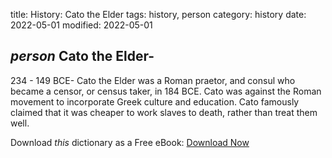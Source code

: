 title: History: Cato the Elder
tags: history, person
category: history
date: 2022-05-01
modified: 2022-05-01

## _person_  Cato the Elder-
234 - 149 BCE-
Cato the Elder was a Roman
praetor, and consul who became a censor, or census taker, in   184
BCE.
  Cato was against the Roman movement to incorporate Greek
culture and education.  Cato famously claimed that it was cheaper to
work slaves to death, rather than treat them well.


Download *this* dictionary as a Free eBook: [Download Now]({static}static/CairnsHistoryDictionary.pdf)


